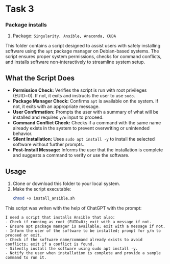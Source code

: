 # Task 3 
### Package installs
1. Package: `Singularity, Ansible, Anaconda, CUDA`

This folder contains a script designed to assist users with safely installing software using the `apt` package manager on Debian-based systems. The script ensures proper system permissions, checks for command conflicts, and installs software non-interactively to streamline system setup.

## What the Script Does

- **Permission Check:** Verifies the script is run with root privileges (EUID=0). If not, it exits and instructs the user to use `sudo`.
- **Package Manager Check:** Confirms `apt` is available on the system. If not, it exits with an appropriate message.
- **User Confirmation:** Prompts the user with a summary of what will be installed and requires `y/n` input to proceed.
- **Command Conflict Check:** Checks if a command with the same name already exists in the system to prevent overwriting or unintended behavior.
- **Silent Installation:** Uses `sudo apt install -y` to install the selected software without further prompts.
- **Post-Install Message:** Informs the user that the installation is complete and suggests a command to verify or use the software.

## Usage

1. Clone or download this folder to your local system.
2. Make the script executable:
   ```bash
   chmod +x install_ansible.sh

This script was writen with the help of ChatGPT with the prompt:
```
I need a script that installs Ansible that also:
- Check if running as root (EUID=0); exit with a message if not.
- Ensure apt package manager is available; exit with a message if not.
- Inform the user of the software to be installed; prompt for y/n to proceed or exit.
- Check if the software name/command already exists to avoid conflicts; exit if a conflict is found.
- Silently install the software using sudo apt install -y.
- Notify the user when installation is complete and provide a sample command to run it.
```

